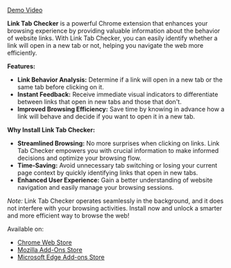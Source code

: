 <a href="https://www.youtube.com/watch?v=5_C3DzkeHVs" target="_blank" rel="noopener noreferrer">Demo Video</a>

<strong>Link Tab Checker</strong> is a powerful Chrome extension that enhances your browsing experience by providing valuable information about the behavior of website links. With Link Tab Checker, you can easily identify whether a link will open in a new tab or not, helping you navigate the web more efficiently.

<strong>Features:</strong>
<ul>
    <li><strong>Link Behavior Analysis:</strong> Determine if a link will open in a new tab or the same tab before clicking on it.</li>
    <li><strong>Instant Feedback:</strong> Receive immediate visual indicators to differentiate between links that open in new tabs and those that don't.</li>
    <li><strong>Improved Browsing Efficiency:</strong> Save time by knowing in advance how a link will behave and decide if you want to open it in a new tab.</li>
</ul>

<strong>Why Install Link Tab Checker:</strong>
<ul>
    <li><strong>Streamlined Browsing:</strong> No more surprises when clicking on links. Link Tab Checker empowers you with crucial information to make informed decisions and optimize your browsing flow.</li>
    <li><strong>Time-Saving:</strong> Avoid unnecessary tab switching or losing your current page context by quickly identifying links that open in new tabs.</li>
    <li><strong>Enhanced User Experience:</strong> Gain a better understanding of website navigation and easily manage your browsing sessions.</li>
</ul>

<em>Note:</em> Link Tab Checker operates seamlessly in the background, and it does not interfere with your browsing activities. Install now and unlock a smarter and more efficient way to browse the web!

Available on:
<ul>
    <li><a href="https://chrome.google.com/webstore/detail/link-tab-checker/ecmjjlhogcehgcljgcnoknipjbeciddl?hl=en" target="_blank" rel="noopener noreferrer">Chrome Web Store</a></li>
    <li><a href="https://addons.mozilla.org/en-US/firefox/addon/link-tab-checker/" target="_blank" rel="noopener noreferrer">Mozilla Add-Ons Store</a></li>
    <li><a href="https://microsoftedge.microsoft.com/addons/detail/link-tab-checker/clicajfnimjkhfdhocahacplcbjigapg" target="_blank" rel="noopener noreferrer">Microsoft Edge Add-ons Store</a></li>
</ul>
